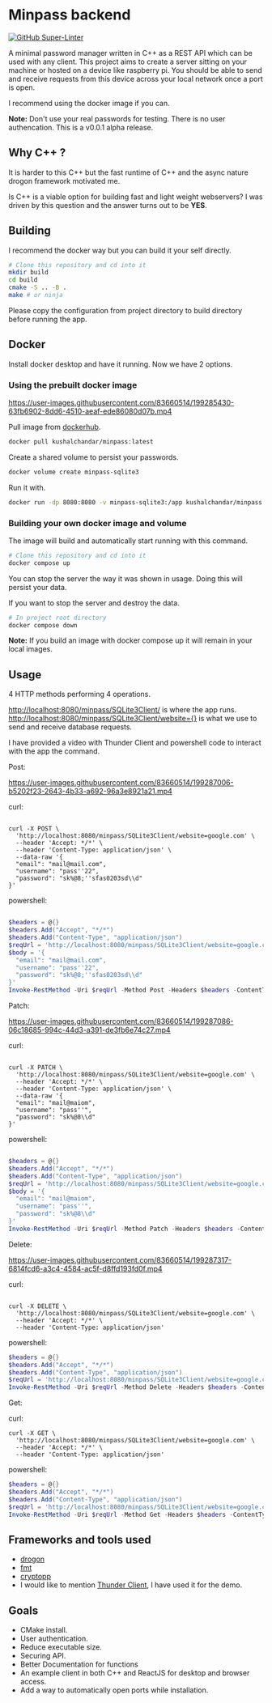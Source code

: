 # Minpass backend

[![GitHub Super-Linter](https://github.com/Kushal-Chandar/minpass/workflows/Lint%20Code%20Base/badge.svg)](https://github.com/marketplace/actions/super-linter)

A minimal password manager written in C++ as a REST API which can be used with any client.
This project aims to create a server sitting on your machine or hosted on a device like raspberry pi.
You should be able to send and receive requests from this device across your local network once a port is open.

I recommend using the docker image if you can.

**Note:** Don't use your real passwords for testing. There is no user authencation.
This is a v0.0.1 alpha release.

## Why C++ ?

It is harder to this C++ but the fast runtime of C++ and the async nature drogon framework motivated me.

Is C++ is a viable option for building fast and light weight webservers?
I was driven by this question and the answer turns out to be **YES**.

## Building

I recommend the docker way but you can build it your self directly.

```bash
# Clone this repository and cd into it
mkdir build
cd build
cmake -S .. -B .
make # or ninja
```

Please copy the configuration from project directory to build directory before running the app.

## Docker

Install docker desktop and have it running. Now we have 2 options.

### Using the prebuilt docker image

<https://user-images.githubusercontent.com/83660514/199285430-63fb6902-8dd6-4510-aeaf-ede86080d07b.mp4>

Pull image from [dockerhub](https://hub.docker.com/repository/docker/kushalchandar/minpass).

```bash
docker pull kushalchandar/minpass:latest
```

Create a shared volume to persist your passwords.

```bash
docker volume create minpass-sqlite3
```

Run it with.

```bash
docker run -dp 8080:8080 -v minpass-sqlite3:/app kushalchandar/minpass:latest
```

### Building your own docker image and volume

The image will build and automatically start running with this command.

```bash
# Clone this repository and cd into it
docker compose up
```

You can stop the server the way it was shown in usage. Doing this will persist your data.

If you want to stop the server and destroy the data.

```bash
# In project root directory
docker compose down
```

**Note:** If you build an image with docker compose up it will remain in your local images.

## Usage

4 HTTP methods performing 4 operations.

<http://localhost:8080/minpass/SQLite3Client/> is where the app runs.
<http://localhost:8080/minpass/SQLite3Client/website={}> is what we use to send and receive database requests.

I have provided a video with Thunder Client and powershell code to interact with the app the command.

Post:

<https://user-images.githubusercontent.com/83660514/199287006-b5202f23-2643-4b33-a692-96a3e8921a21.mp4>

curl:

```curl

curl -X POST \
  'http://localhost:8080/minpass/SQLite3Client/website=google.com' \
  --header 'Accept: */*' \
  --header 'Content-Type: application/json' \
  --data-raw '{
  "email": "mail@mail.com",
  "username": "pass''22",
  "password": "sk%@8;''sfas0203sd\\d"
}'
```

powershell:

```powershell

$headers = @{}
$headers.Add("Accept", "*/*")
$headers.Add("Content-Type", "application/json")
$reqUrl = 'http://localhost:8080/minpass/SQLite3Client/website=google.com'
$body = '{
  "email": "mail@mail.com",
  "username": "pass''22",
  "password": "sk%@8;''sfas0203sd\\d"
}'
Invoke-RestMethod -Uri $reqUrl -Method Post -Headers $headers -ContentType 'application/json' -Body $body | ConvertTo-Json
```

Patch:

<https://user-images.githubusercontent.com/83660514/199287086-06c18685-994c-44d3-a391-de3fb6e74c27.mp4>

curl:

```curl

curl -X PATCH \
  'http://localhost:8080/minpass/SQLite3Client/website=google.com' \
  --header 'Accept: */*' \
  --header 'Content-Type: application/json' \
  --data-raw '{
  "email": "mail@maiom",
  "username": "pass''",
  "password": "sk%@8\\d"
}'
```

powershell:

```powershell

$headers = @{}
$headers.Add("Accept", "*/*")
$headers.Add("Content-Type", "application/json")
$reqUrl = 'http://localhost:8080/minpass/SQLite3Client/website=google.com'
$body = '{
  "email": "mail@maiom",
  "username": "pass''",
  "password": "sk%@8\\d"
}'
Invoke-RestMethod -Uri $reqUrl -Method Patch -Headers $headers -ContentType 'application/json' -Body $body | ConvertTo-Json
```

Delete:

<https://user-images.githubusercontent.com/83660514/199287317-6814fcd6-a3c4-4584-ac5f-d8ffd193fd0f.mp4>

curl:

```curl

curl -X DELETE \
  'http://localhost:8080/minpass/SQLite3Client/website=google.com' \
  --header 'Accept: */*' \
  --header 'Content-Type: application/json'
```

powershell:

```powershell
$headers = @{}
$headers.Add("Accept", "*/*")
$headers.Add("Content-Type", "application/json")
$reqUrl = 'http://localhost:8080/minpass/SQLite3Client/website=google.com'
Invoke-RestMethod -Uri $reqUrl -Method Delete -Headers $headers -ContentType 'application/json' -Body $body | ConvertTo-Json
```

Get:

curl:

```curl
curl -X GET \
  'http://localhost:8080/minpass/SQLite3Client/website=google.com' \
  --header 'Accept: */*' \
  --header 'Content-Type: application/json'
```

powershell:

```powershell
$headers = @{}
$headers.Add("Accept", "*/*")
$headers.Add("Content-Type", "application/json")
$reqUrl = 'http://localhost:8080/minpass/SQLite3Client/website=google.com'
Invoke-RestMethod -Uri $reqUrl -Method Get -Headers $headers -ContentType 'application/json' -Body $body | ConvertTo-Json
```

## Frameworks and tools used

- [drogon](https://github.com/drogonframework/drogon)
- [fmt](https://github.com/fmtlib/fmt)
- [cryptopp](https://github.com/weidai11/cryptopp)
- I would like to mention [Thunder Client](https://www.thunderclient.com/), I have used it for the demo.

## Goals

- CMake install.
- User authentication.
- Reduce executable size.
- Securing API.
- Better Documentation for functions
- An example client in both C++ and ReactJS for desktop and browser access.
- Add a way to automatically open ports while installation.
